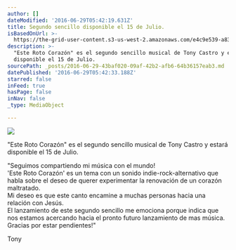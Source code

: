 ```yaml
---
author: []
dateModified: '2016-06-29T05:42:19.631Z'
title: Segundo sencillo disponible el 15 de Julio.
isBasedOnUrl: >-
  https://the-grid-user-content.s3-us-west-2.amazonaws.com/e4c9e539-a831-4fcd-8a17-1ad55383a2c6.jpg
description: >-
  "Este Roto Corazón" es el segundo sencillo musical de Tony Castro y estará
  disponible el 15 de Julio.
sourcePath: _posts/2016-06-29-43baf020-09af-42b2-afb6-64b36157eab3.md
datePublished: '2016-06-29T05:42:33.188Z'
starred: false
inFeed: true
hasPage: false
inNav: false
_type: MediaObject

---
```

![](https://the-grid-user-content.s3-us-west-2.amazonaws.com/e4c9e539-a831-4fcd-8a17-1ad55383a2c6.jpg)

"Este Roto Corazón" es el segundo sencillo musical de Tony Castro y estará disponible el 15 de Julio.

"Seguimos compartiendo mi música con el mundo!  
'Este Roto Corazón' es un tema con un sonido indie-rock-alternativo que habla sobre el deseo de querer experimentar la renovación de un corazón maltratado.  
Mi deseo es que este canto encamine a muchas personas hacia una relación con Jesús.  
El lanzamiento de este segundo sencillo me emociona porque indica que nos estamos acercando hacia el pronto futuro lanzamiento de mas música.  
Gracias por estar pendientes!"

Tony